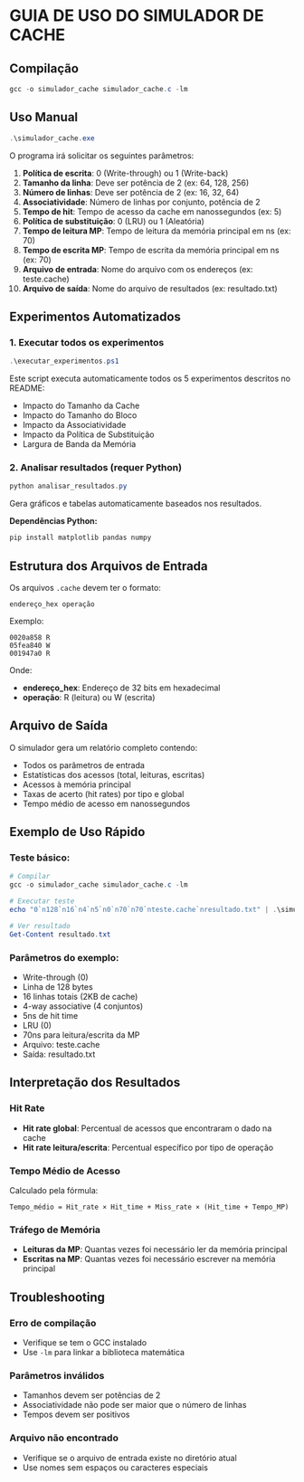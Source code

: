 # GUIA DE USO DO SIMULADOR DE CACHE

## Compilação

```powershell
gcc -o simulador_cache simulador_cache.c -lm
```

## Uso Manual

```powershell
.\simulador_cache.exe
```

O programa irá solicitar os seguintes parâmetros:

1. **Política de escrita**: 0 (Write-through) ou 1 (Write-back)
2. **Tamanho da linha**: Deve ser potência de 2 (ex: 64, 128, 256)
3. **Número de linhas**: Deve ser potência de 2 (ex: 16, 32, 64)
4. **Associatividade**: Número de linhas por conjunto, potência de 2
5. **Tempo de hit**: Tempo de acesso da cache em nanossegundos (ex: 5)
6. **Política de substituição**: 0 (LRU) ou 1 (Aleatória)
7. **Tempo de leitura MP**: Tempo de leitura da memória principal em ns (ex: 70)
8. **Tempo de escrita MP**: Tempo de escrita da memória principal em ns (ex: 70)
9. **Arquivo de entrada**: Nome do arquivo com os endereços (ex: teste.cache)
10. **Arquivo de saída**: Nome do arquivo de resultados (ex: resultado.txt)

## Experimentos Automatizados

### 1. Executar todos os experimentos

```powershell
.\executar_experimentos.ps1
```

Este script executa automaticamente todos os 5 experimentos descritos no README:

- Impacto do Tamanho da Cache
- Impacto do Tamanho do Bloco
- Impacto da Associatividade
- Impacto da Política de Substituição
- Largura de Banda da Memória

### 2. Analisar resultados (requer Python)

```powershell
python analisar_resultados.py
```

Gera gráficos e tabelas automaticamente baseados nos resultados.

**Dependências Python:**

```powershell
pip install matplotlib pandas numpy
```

## Estrutura dos Arquivos de Entrada

Os arquivos `.cache` devem ter o formato:

```
endereço_hex operação
```

Exemplo:

```
0020a858 R
05fea840 W
001947a0 R
```

Onde:

- **endereço_hex**: Endereço de 32 bits em hexadecimal
- **operação**: R (leitura) ou W (escrita)

## Arquivo de Saída

O simulador gera um relatório completo contendo:

- Todos os parâmetros de entrada
- Estatísticas dos acessos (total, leituras, escritas)
- Acessos à memória principal
- Taxas de acerto (hit rates) por tipo e global
- Tempo médio de acesso em nanossegundos

## Exemplo de Uso Rápido

### Teste básico:

```powershell
# Compilar
gcc -o simulador_cache simulador_cache.c -lm

# Executar teste
echo "0`n128`n16`n4`n5`n0`n70`n70`nteste.cache`nresultado.txt" | .\simulador_cache.exe

# Ver resultado
Get-Content resultado.txt
```

### Parâmetros do exemplo:

- Write-through (0)
- Linha de 128 bytes
- 16 linhas totais (2KB de cache)
- 4-way associative (4 conjuntos)
- 5ns de hit time
- LRU (0)
- 70ns para leitura/escrita da MP
- Arquivo: teste.cache
- Saída: resultado.txt

## Interpretação dos Resultados

### Hit Rate

- **Hit rate global**: Percentual de acessos que encontraram o dado na cache
- **Hit rate leitura/escrita**: Percentual específico por tipo de operação

### Tempo Médio de Acesso

Calculado pela fórmula:

```
Tempo_médio = Hit_rate × Hit_time + Miss_rate × (Hit_time + Tempo_MP)
```

### Tráfego de Memória

- **Leituras da MP**: Quantas vezes foi necessário ler da memória principal
- **Escritas na MP**: Quantas vezes foi necessário escrever na memória principal

## Troubleshooting

### Erro de compilação

- Verifique se tem o GCC instalado
- Use `-lm` para linkar a biblioteca matemática

### Parâmetros inválidos

- Tamanhos devem ser potências de 2
- Associatividade não pode ser maior que o número de linhas
- Tempos devem ser positivos

### Arquivo não encontrado

- Verifique se o arquivo de entrada existe no diretório atual
- Use nomes sem espaços ou caracteres especiais
